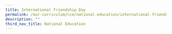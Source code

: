 ```yaml
---
title: International Friendship Day
permalink: /our-curriculum/cce/national-education/international-friendship-day/
description: ""
third_nav_title: National Education
---
```


